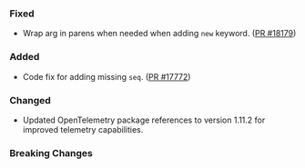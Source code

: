 ### Fixed
* Wrap arg in parens when needed when adding `new` keyword. ([PR #18179](https://github.com/dotnet/fsharp/pull/18179))

### Added
* Code fix for adding missing `seq`. ([PR #17772](https://github.com/dotnet/fsharp/pull/17772))

### Changed
* Updated OpenTelemetry package references to version 1.11.2 for improved telemetry capabilities.

### Breaking Changes
